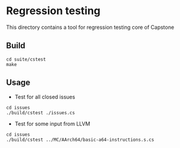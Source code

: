 # Regression testing
This directory contains a tool for regression testing core of Capstone

## Build
```
cd suite/cstest
make
```

## Usage
- Test for all closed issues
```
cd issues
./build/cstest ./issues.cs
```
- Test for some input from LLVM
```
cd issues
./build/cstest ../MC/AArch64/basic-a64-instructions.s.cs
```
